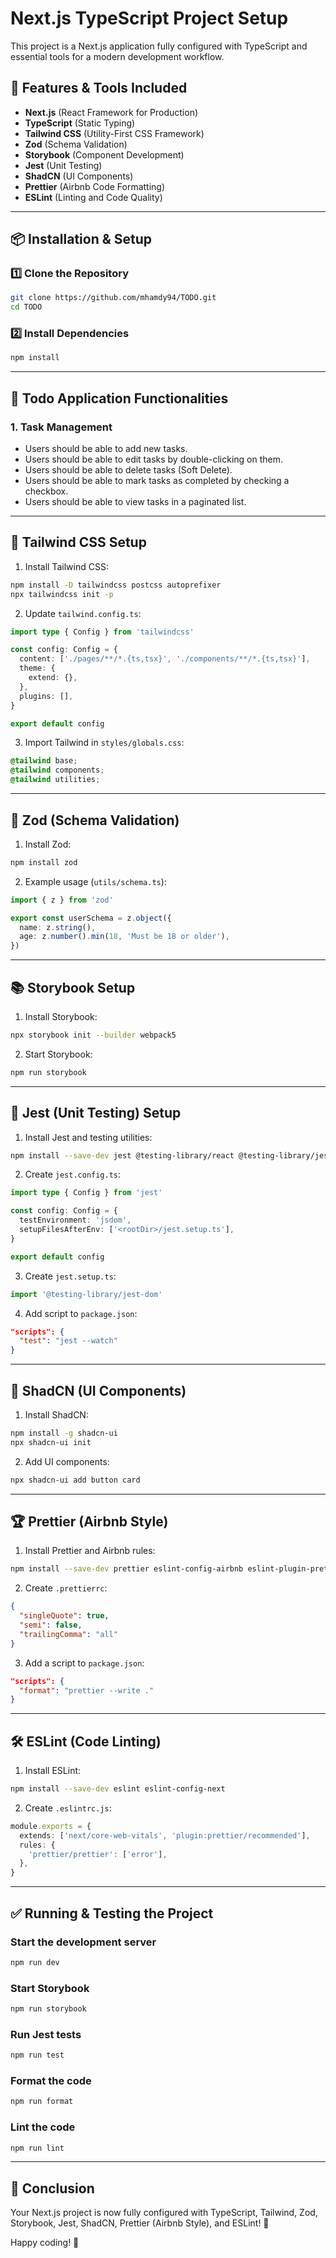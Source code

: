 # Next.js TypeScript Project Setup

This project is a Next.js application fully configured with TypeScript and essential tools for a modern development workflow.

## 🚀 Features & Tools Included

- **Next.js** (React Framework for Production)
- **TypeScript** (Static Typing)
- **Tailwind CSS** (Utility-First CSS Framework)
- **Zod** (Schema Validation)
- **Storybook** (Component Development)
- **Jest** (Unit Testing)
- **ShadCN** (UI Components)
- **Prettier** (Airbnb Code Formatting)
- **ESLint** (Linting and Code Quality)

---

## 📦 Installation & Setup

### 1️⃣ **Clone the Repository**

```sh
git clone https://github.com/mhamdy94/TODO.git
cd TODO
```

### 2️⃣ **Install Dependencies**

```sh
npm install
```

---

## 🎯 Todo Application Functionalities

### 1. Task Management

- Users should be able to add new tasks.
- Users should be able to edit tasks by double-clicking on them.
- Users should be able to delete tasks (Soft Delete).
- Users should be able to mark tasks as completed by checking a checkbox.
- Users should be able to view tasks in a paginated list.

---

## 🎨 Tailwind CSS Setup

1. Install Tailwind CSS:

```sh
npm install -D tailwindcss postcss autoprefixer
npx tailwindcss init -p
```

2. Update `tailwind.config.ts`:

```ts
import type { Config } from 'tailwindcss'

const config: Config = {
  content: ['./pages/**/*.{ts,tsx}', './components/**/*.{ts,tsx}'],
  theme: {
    extend: {},
  },
  plugins: [],
}

export default config
```

3. Import Tailwind in `styles/globals.css`:

```css
@tailwind base;
@tailwind components;
@tailwind utilities;
```

---

## 📜 Zod (Schema Validation)

1. Install Zod:

```sh
npm install zod
```

2. Example usage (`utils/schema.ts`):

```ts
import { z } from 'zod'

export const userSchema = z.object({
  name: z.string(),
  age: z.number().min(18, 'Must be 18 or older'),
})
```

---

## 📚 Storybook Setup

1. Install Storybook:

```sh
npx storybook init --builder webpack5
```

2. Start Storybook:

```sh
npm run storybook
```

---

## 🧪 Jest (Unit Testing) Setup

1. Install Jest and testing utilities:

```sh
npm install --save-dev jest @testing-library/react @testing-library/jest-dom @testing-library/user-event babel-jest identity-obj-proxy jest-environment-jsdom ts-jest
```

2. Create `jest.config.ts`:

```ts
import type { Config } from 'jest'

const config: Config = {
  testEnvironment: 'jsdom',
  setupFilesAfterEnv: ['<rootDir>/jest.setup.ts'],
}

export default config
```

3. Create `jest.setup.ts`:

```ts
import '@testing-library/jest-dom'
```

4. Add script to `package.json`:

```json
"scripts": {
  "test": "jest --watch"
}
```

---

## 💎 ShadCN (UI Components)

1. Install ShadCN:

```sh
npm install -g shadcn-ui
npx shadcn-ui init
```

2. Add UI components:

```sh
npx shadcn-ui add button card
```

---

## 🏆 Prettier (Airbnb Style)

1. Install Prettier and Airbnb rules:

```sh
npm install --save-dev prettier eslint-config-airbnb eslint-plugin-prettier eslint-config-prettier
```

2. Create `.prettierrc`:

```json
{
  "singleQuote": true,
  "semi": false,
  "trailingComma": "all"
}
```

3. Add a script to `package.json`:

```json
"scripts": {
  "format": "prettier --write ."
}
```

---

## 🛠️ ESLint (Code Linting)

1. Install ESLint:

```sh
npm install --save-dev eslint eslint-config-next
```

2. Create `.eslintrc.js`:

```ts
module.exports = {
  extends: ['next/core-web-vitals', 'plugin:prettier/recommended'],
  rules: {
    'prettier/prettier': ['error'],
  },
}
```

---

## ✅ Running & Testing the Project

### Start the development server

```sh
npm run dev
```

### Start Storybook

```sh
npm run storybook
```

### Run Jest tests

```sh
npm run test
```

### Format the code

```sh
npm run format
```

### Lint the code

```sh
npm run lint
```

---

## 🎉 Conclusion

Your Next.js project is now fully configured with TypeScript, Tailwind, Zod, Storybook, Jest, ShadCN, Prettier (Airbnb Style), and ESLint! 🚀

Happy coding! 🎨
